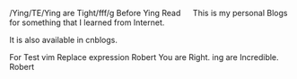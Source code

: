 /Ying/TE/Ying are Tight/fff/g Before Ying Read
&emsp; This is my personal Blogs for something that I learned from Internet.

It is also available in cnblogs.

For Test vim Replace expression
Robert
You are Right.
ing are Incredible.
Robert
